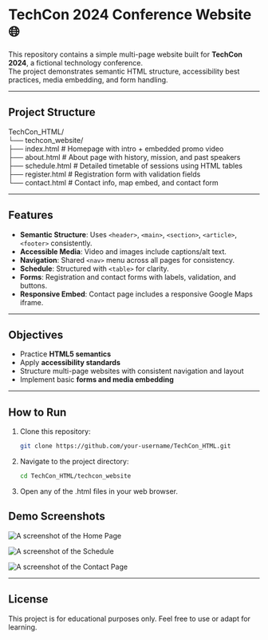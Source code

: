 # TechCon 2024 Conference Website 🌐

This repository contains a simple multi-page website built for **TechCon 2024**, a fictional technology conference.  
The project demonstrates semantic HTML structure, accessibility best practices, media embedding, and form handling.

---

## Project Structure

TechCon_HTML/ \
└── techcon_website/ \
├── index.html # Homepage with intro + embedded promo video \
├── about.html # About page with history, mission, and past speakers \
├── schedule.html # Detailed timetable of sessions using HTML tables \
├── register.html # Registration form with validation fields \
└── contact.html # Contact info, map embed, and contact form

---

## Features

- **Semantic Structure**: Uses `<header>`, `<main>`, `<section>`, `<article>`, `<footer>` consistently.  
- **Accessible Media**: Video and images include captions/alt text.  
- **Navigation**: Shared `<nav>` menu across all pages for consistency.  
- **Schedule**: Structured with `<table>` for clarity.  
- **Forms**: Registration and contact forms with labels, validation, and buttons.  
- **Responsive Embed**: Contact page includes a responsive Google Maps iframe.  

---

## Objectives

- Practice **HTML5 semantics**  
- Apply **accessibility standards**  
- Structure multi-page websites with consistent navigation and layout  
- Implement basic **forms and media embedding**  

---

## How to Run

1. Clone this repository:

   ```bash
   git clone https://github.com/your-username/TechCon_HTML.git 
    ```

2. Navigate to the project directory:

    ```bash
    cd TechCon_HTML/techcon_website
    ```

3. Open any of the .html files in your web browser.

## Demo Screenshots

![A screenshot of the Home Page](assets/homePage.png "Home page")

![A screenshot of the Schedule](assets/schedule.png "Schedule page")

![A screenshot of the Contact Page](assets/contact.png "Contacts Us page")

---

## License

This project is for educational purposes only.
Feel free to use or adapt for learning.
